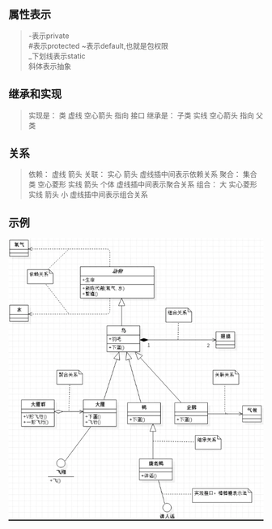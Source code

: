 
## 属性表示
> -表示private  
> #表示protected 
> ~表示default,也就是包权限  
> _下划线表示static  
> 斜体表示抽象


## 继承和实现
> 实现是： 类 虚线 空心箭头  指向 接口
> 继承是： 子类 实线 空心箭头  指向 父类


## 关系

> 依赖： 虚线 箭头
> 关联： 实心 箭头 虚线插中间表示依赖关系
> 聚合： 集合类 空心菱形 实线  箭头  个体 虚线插中间表示聚合关系
> 组合： 大 实心菱形 实线 箭头 小  虚线插中间表示组合关系


## 示例
![image-20200719112544436](https://raw.githubusercontent.com/AKBOY/chuyx_study/master/resource/images/企业微信截图_16379167782635.png)




